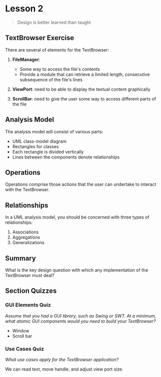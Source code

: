 # Lesson 2

> Design is better learned than taught

## TextBrowser Exercise

There are several of elements for the TextBrowser:

1. **FileManager**:

   - Some way to access the file's contents
   - Provide a module that can retrieve a limited length, consecutive subsequence of the file's lines

2. **ViewPort**: need to be able to display the textual content graphically
3. **ScrollBar**: need to give the user some way to access different parts of the file

## Analysis Model

The analysis model will consist of various parts:

- UML class-model diagram
- Rectangles for classes
- Each rectangle is divided vertically
- Lines between the components denote relationships

## Operations

Operations comprise those actions that the user can undertake to interact with the TextBrowser.

## Relationships

In a UML analysis model, you should be concerned with three types of relationships:

1. Associations
2. Aggregations
3. Generalizations

## Summary

What is the key design question with which any implementation of the TextBrowser must deal?

## Section Quizzes

### GUI Elements Quiz

_Assume that you had a GUI library, such as Swing or SWT. At a minimum, what atomic GUI components would you need to build your TextBrowser?_

- Window
- Scroll bar

### Use Cases Quiz

_What use cases apply for the TextBrowser application?_

We can read text, move handle, and adjust view port size.
